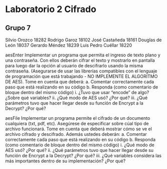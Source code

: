 # Laboratorio 2 Cifrado
## Grupo 7
Silvio Orozco 18282
Rodrigo Garoz 18102
José Castañeda 18161
Douglas de León 18037
Gerardo Méndez 18239
Luis Pedro Cuéllar 18220



aesEnter
Implementar un programa que permita el ingreso de texto plano y una contraseña. Con ellos deberán cifrar
el texto y mostrarlo en pantalla para luego dar la opción al usuario de descifrarlo usando la misma
contraseña. (Asegurarse de usar las librerías compatibles con el lenguaje de programación que está
trabajando - NO IMPLEMENTE EL ALGORITMO DE AES). Tome en cuenta que deberá:
a. Comentar correctamente cada paso que está realizando en su código
b. Responda (como comentario de bloque dentro del mismo código)
i. ¿Tuvo que usar “encode” de algo? ¿Sobre qué variables?
ii. ¿Qué modo de AES usó? ¿Por qué?
iii. ¿Qué parámetros tuvo que hacer llegar desde su función de Encrypt a la Decrypt? ¿Por
qué?

aesFile
Implementar un programa permite el cifrado de un documento cualquiera (txt, pdf, etc). Asegúrese de
especificar sobre cúal tipo de archivo funcionará. Tome en cuenta que deberá mostrar cómo se ve el
archivo cifrado y descifrado. Además ustedes deberán:
a. Comentar correctamente cada paso que está realizando en su código
b. Responda (como comentario de bloque dentro del mismo código)
i. ¿Qué modo de AES usó? ¿Por qué?
ii. ¿Qué parámetros tuvo que hacer llegar desde su función de Encrypt a la Decrypt? ¿Por
qué?
iii. ¿Qué variables considera las más importantes dentro de su implementación? ¿Por qué?

